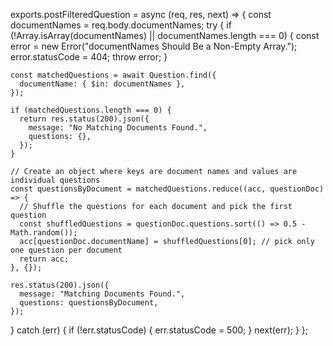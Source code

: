exports.postFilteredQuestion = async (req, res, next) => {
  const documentNames = req.body.documentNames;
  try {
    if (!Array.isArray(documentNames) || documentNames.length === 0) {
      const error = new Error("documentNames Should Be a Non-Empty Array.");
      error.statusCode = 404;
      throw error;
    }
    
    const matchedQuestions = await Question.find({
      documentName: { $in: documentNames },
    });

    if (matchedQuestions.length === 0) {
      return res.status(200).json({
        message: "No Matching Documents Found.",
        questions: {},
      });
    }

    // Create an object where keys are document names and values are individual questions
    const questionsByDocument = matchedQuestions.reduce((acc, questionDoc) => {
      // Shuffle the questions for each document and pick the first question
      const shuffledQuestions = questionDoc.questions.sort(() => 0.5 - Math.random());
      acc[questionDoc.documentName] = shuffledQuestions[0]; // pick only one question per document
      return acc;
    }, {});

    res.status(200).json({
      message: "Matching Documents Found.",
      questions: questionsByDocument,
    });
  } catch (err) {
    if (!err.statusCode) {
      err.statusCode = 500;
    }
    next(err);
  }
};

